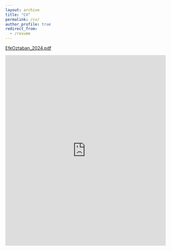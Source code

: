 ```yaml
---
layout: archive
title: "CV"
permalink: /cv/
author_profile: true
redirect_from:
  - /resume
---
```


[EfeOztaban_2024.pdf](https://github.com/user-attachments/files/17968817/EfeOztaban_CV.8.pdf)


<iframe src="https://drive.google.com/file/d/1z9zwHb9nVPYJpcdncLaQhBseTzSrC651/preview" 
        style="width:100%; height:600px;" frameborder="0" allowfullscreen></iframe>



